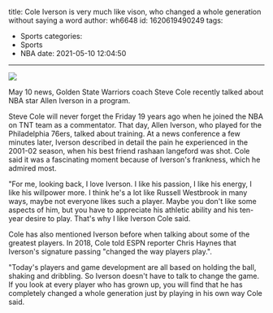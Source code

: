 title: Cole  Iverson is very much like vison, who changed a whole generation without saying a word
author: wh6648
id: 1620619490249
tags: 
- Sports
categories: 
- Sports
- NBA
date: 2021-05-10 12:04:50
---
![](https://p6.itc.cn/q_70/images01/20210510/f046df5c69a94ac0a197ca2c57e472d5.jpeg)


May 10 news, Golden State Warriors coach Steve Cole recently talked about NBA star Allen Iverson in a program.

Steve Cole will never forget the Friday 19 years ago when he joined the NBA on TNT team as a commentator. That day, Allen Iverson, who played for the Philadelphia 76ers, talked about training. At a news conference a few minutes later, Iverson described in detail the pain he experienced in the 2001-02 season, when his best friend rashaan langeford was shot. Cole said it was a fascinating moment because of Iverson's frankness, which he admired most.

"For me, looking back, I love Iverson. I like his passion, I like his energy, I like his willpower more. I think he's a lot like Russell Westbrook in many ways, maybe not everyone likes such a player. Maybe you don't like some aspects of him, but you have to appreciate his athletic ability and his ten-year desire to play. That's why I like Iverson Cole said.

Cole has also mentioned Iverson before when talking about some of the greatest players. In 2018, Cole told ESPN reporter Chris Haynes that Iverson's signature passing "changed the way players play.".

"Today's players and game development are all based on holding the ball, shaking and dribbling. So Iverson doesn't have to talk to change the game. If you look at every player who has grown up, you will find that he has completely changed a whole generation just by playing in his own way Cole said.

